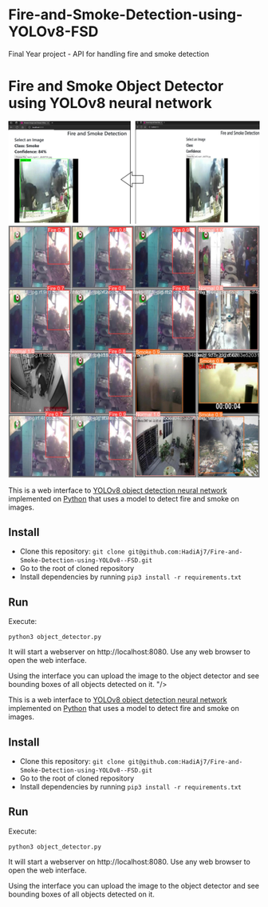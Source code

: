 # Fire-and-Smoke-Detection-using-YOLOv8-FSD
Final Year project - API for handling fire and smoke detection 
# Fire and Smoke Object Detector using YOLOv8 neural network

<div align="center">
    <img src="https://github.com/HadiAj7/Fire-and-Smoke-Detection-using-YOLOv8--FSD/blob/main/Webpage%20%20Demo.png?raw=true"/>
</div>

<div align="center">
    <img src="https://github.com/HadiAj7/Fire-and-Smoke-Detection-using-YOLOv8--FSD/blob/main/YOLOv8%20x%20test%20results.jpg?raw=true"/>
</div>




This is a web interface to [YOLOv8 object detection neural network](https://ultralytics.com/yolov8) 
implemented on [Python](https://www.python.org) that uses a model to detect fire and smoke on images.

## Install

* Clone this repository: `git clone git@github.com:HadiAj7/Fire-and-Smoke-Detection-using-YOLOv8--FSD.git`
* Go to the root of cloned repository
* Install dependencies by running `pip3 install -r requirements.txt`

## Run

Execute:

```
python3 object_detector.py
```

It will start a webserver on http://localhost:8080. Use any web browser to open the web interface.

Using the interface you can upload the image to the object detector and see bounding boxes of all objects detected on it.
"/>
</div>




This is a web interface to [YOLOv8 object detection neural network](https://ultralytics.com/yolov8) 
implemented on [Python](https://www.python.org) that uses a model to detect fire and smoke on images.

## Install

* Clone this repository: `git clone git@github.com:HadiAj7/Fire-and-Smoke-Detection-using-YOLOv8--FSD.git`
* Go to the root of cloned repository
* Install dependencies by running `pip3 install -r requirements.txt`

## Run

Execute:

```
python3 object_detector.py
```

It will start a webserver on http://localhost:8080. Use any web browser to open the web interface.

Using the interface you can upload the image to the object detector and see bounding boxes of all objects detected on it.
